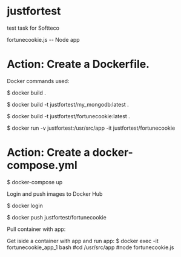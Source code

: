 # justfortest
test task for Softteco

fortunecookie.js -- Node app

# Action: Create a Dockerfile.

Docker commands used: 

$ docker build .

$ docker build -t justfortest/my_mongodb:latest .

$ docker build -t justfortest/fortunecookie:latest .

$ docker run -v justfortest:/usr/src/app -it justfortest/fortunecookie


# Action: Create a docker-compose.yml

$ docker-compose up

Login and push images to Docker Hub

$ docker login

$ docker push justfortest/fortunecookie


Pull container with app: 

Get iside a container with app and run app:
$ docker exec -it fortunecookie_app_1 bash
#cd /usr/src/app
#node fortunecookie.js
